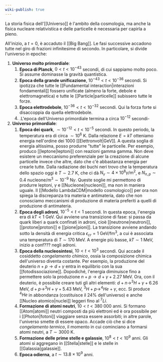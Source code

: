 ```yaml
---
wiki-publish: true
---
```

La storia fisica dell'[[Universo]] è l'ambito della cosmologia, ma anche la fisica nucleare relativistica e delle particelle è necessaria per capirla a pieno.

All'inizio, a $t=0$, è accaduto il [[Big Bang]]. Le fasi successive accadono tutte nel giro di frazioni infinitesime di secondo. In particolare, si divide l'universo in epoche:
1. **Universo molto primordiale**:
	1. **Epoca di Planck**, $0<t<10^{-43}$ secondi, di cui sappiamo molto poco. Si assume dominasse la gravità quantistica.
	2. **Epoca della grande unificazione**, $10^{-43}<t<10^{-36}$ secondi. Si ipotizza che tutte le [[Fundamental interaction|interazioni fondamentali]] fossero unificate (almeno la forte, debole e elettromagnetica) e tutte le [[Particle|particelle]] subissero tutte le forze.
	3. **Epoca elettrodebole**, $10^{-36}<t<10^{-32}$ secondi. Qui la forza forte si disaccoppia da quella elettrodebole.
	4. .L'epoca dell'Universo primordiale termina a circa $10^{-12}$ secondi-
2. **Universo primordiale**:
	1. **Epoca dei quark**, $\sim10^{-12}<t<10^{-5}$ secondi. In questo periodo, la temperatura era di circa $\sim10^{6}$ K. Dalla relazione $E=kT$ otteniamo energia nell'ordine dei $1000$ [[Elettronvolt|GeV]]. A questa soglia di energia altissima, posso produrre "tutte" le particelle. Per esempio, produco [[leptone|leptoni]] con reazioni gamma gamma. Non deve esistere un meccanismo preferenziale per la creazione di alcune particelle invece che altre, dato che c'è abbastanza energia per crearle tutte.
	   Dalla radiazione dei buchi neri trovo che la temperatura dello spazio oggi è $T\sim2.7$ K, che ci dà $N_{\gamma}\sim4\times10^{8}\gamma/\text{m}^{2}$, e $N_{n,p}\sim0.4$ nucleone/m$^{3}\sim10^{-9}$ N$\gamma$. Queste soglie mi permettono di produrre leptoni, $\gamma$ e [[Nucleone|nucleoni]], ma non in maniera uguale.
	   Il [[Modello LambdaCDM|modello cosmologico]] per ora non spiega la discrepanza tra materia e antimateria, dato che non conosciamo meccanismi di produzione di materia preferiti a quelli di produzione di antimateria.
	2. **Epoca degli adroni**, $10^{-5}<t<1$ secondi. In questa epoca, l'energia era di $kT<1$ GeV. Qui avviene una transizione di fase: si passa da quark liberi a quark confinati in adroni, cioè [[neutrone|neutroni]], [[protone|protoni]] e [[pione|pioni]]. La transizione avviene andando sotto la densità di energia critica $\epsilon_{cr}=1$ GeV/fm$^{3}$, a cui è associata una temperatura di $T\sim170$ MeV. A energie più basse, $kT\sim1$ MeV, inizio a conf??? negli adroni.
	3. **Epoca della nucleosintesi**, $10<t<10^{3}$ secondi. Qui accade il cosiddetto *congelamento chimico*, ossia la composizione chimica dell'universo diventa costante. Per esempio, la produzione del deuterio $n+p \rightarrow d+\gamma$ entra in equilibrio con la sua [[fotodissociazione]]. Dopodiché, l'energia diminuisce fino a permettere solo la produzione $n+p \rightarrow d+\gamma+ 2.27$ MeV. Ora, con il deuterio, è possibile creare tuti gli altri elementi: $d+n \rightarrow ^{3}H + \gamma + 6.26$ MeV, $d+p \rightarrow ^{3}H+\gamma+5.43$ MeV, $^{3}H+p \rightarrow ^{4}He+\gamma$, ecc. Si produce $^{4}He$ in abbondanza (costituisce il 24% dell'universo) e anche [[Nucleo atomico|nuclei]] leggeri fino al $^{7}Li$.
	4. **Formazione di atomi neutri**, $10<t<380\;000$ anni. Si formano [[Atom|atomi]] neutri composti da più elettroni ed è ora possibile per i [[Photon|fotoni]] viaggiare senza essere assorbiti; in altre parole, l'universo smette di essere opaco. Accade ciò che si dice *congelamento termico*, il momento in cui cominciano a formarsi atomi neutri, a $T\sim3000$ K.
	5. **Formazione delle prime stelle e galassie**, $10^{8}<t<10^{9}$ anni. Gli atomi si aggregano in [[Stella|stelle]] e le stelle in [[Galassia|galassie]].
	6. **Epoca odierna**, a $t\sim13.8\times10^{9}$ anni.